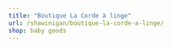 ```yaml
---
title: "Boutique La Corde à linge"
url: /shawinigan/boutique-la-corde-a-linge/
shop: baby goods
---
```

